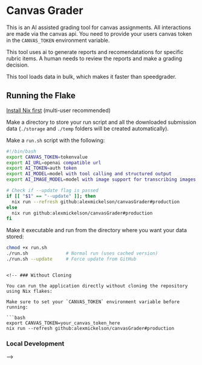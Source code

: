 


# Canvas Grader

This is an AI assisted grading tool for canvas assignments. All interactions are made via the canvas api. You need to provide your users canvas token in the `CANVAS_TOKEN` environment variable.

This tool uses ai to generate reports and recomendatations for specific rubric items. A human needs to review the reports and make a grading decision.

This tool loads data in bulk, which makes it faster than speedgrader.

## Running the Flake

[Install Nix first](https://nixos.org/download/) (multi-user recommended)

Make a directory to store your run script and all the downloaded submission data (`./storage` and `./temp` folders will be created automatically).

Make a `run.sh` script with the following:
```bash
#!/bin/bash
export CANVAS_TOKEN=tokenvalue
export AI_URL=openai compatible url
export AI_TOKEN=auth token
export AI_MODEL=model with tool calling and structured output
export AI_IMAGE_MODEL=model with image support for transcribing images

# Check if --update flag is passed
if [[ "$1" == "--update" ]]; then
  nix run --refresh github:alexmickelson/canvasGrader#production
else
  nix run github:alexmickelson/canvasGrader#production
fi
```

Make it executable and run from the directory where you want your data stored:
```bash
chmod +x run.sh
./run.sh              # Normal run (uses cached version)
./run.sh --update     # Force update from GitHub
```
```

<!-- ### Without Cloning

You can run the application directly without cloning the repository using Nix flakes:

Make sure to set your `CANVAS_TOKEN` environment variable before running:

```bash
export CANVAS_TOKEN=your_canvas_token_here
nix run --refresh github:alexmickelson/canvasGrader#production
```

### Local Development
 -->
